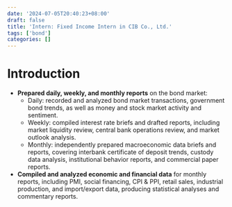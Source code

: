 ```yaml
---
date: '2024-07-05T20:40:23+08:00'
draft: false
title: 'Intern: Fixed Income Intern in CIB Co., Ltd.'
tags: ['bond']
categories: []
---
```

# Introduction
- **Prepared daily, weekly, and monthly reports** on the bond market:  
  - Daily: recorded and analyzed bond market transactions, government bond trends, as well as money and stock market activity and sentiment.  
  - Weekly: compiled interest rate briefs and drafted reports, including market liquidity review, central bank operations review, and market outlook analysis.  
  - Monthly: independently prepared macroeconomic data briefs and reports, covering interbank certificate of deposit trends, custody data analysis, institutional behavior reports, and commercial paper reports.  
- **Compiled and analyzed economic and financial data** for monthly reports, including PMI, social financing, CPI & PPI, retail sales, industrial production, and import/export data, producing statistical analyses and commentary reports.  